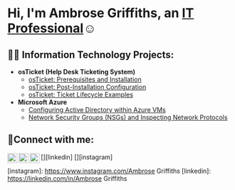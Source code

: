<h1>Hi, I'm Ambrose Griffiths, an <a href="https://linkedin.com/in/Ambrose">IT Professional</a>☺</h1>

<h2>👨‍💻 Information Technology Projects:</h2>

- <b>osTicket (Help Desk Ticketing System)</b>
  - [osTicket: Prerequisites and Installation](https://github.com/ambrosegriffiths/osticket-prereqs)
  - [osTicket: Post-Installation Configuration](https://github.com/ambrosegriffiths/post-install-config)
  - [osTicket: Ticket Lifecycle Examples](https://github.com/ambrosegriffiths/ticket-lifecycle)
- <b>Microsoft Azure</b>
  - [Configuring Active Directory within Azure VMs](https://github.com/ambrosegriffiths/configure-ad)
  - [Network Security Groups (NSGs) and Inspecting Network Protocols](https://github.com/ambrosegriffiths/azure-network-protocols)

<h2>🤳Connect with me:</h2>

[<img align="left" alt="Josh | Twitter" width="22px" src="https://cdn.jsdelivr.net/npm/simple-icons@v3/icons/twitter.svg" />][twitter]
[<img align="left" alt="Josh | LinkedIn" width="22px" src="https://cdn.jsdelivr.net/npm/simple-icons@v3/icons/linkedin.svg" />][linkedin]
[<img align="left" alt="Josh | Instagram" width="22px" src="https://cdn.jsdelivr.net/npm/simple-icons@v3/icons/instagram.svg" />][instagram]

[twitter]: https://twitter.com/AmbroseGriffit3
[instagram]: https://www.instagram.com/Ambrose Griffiths
[linkedin]: https://linkedin.com/in/Ambrose Griffiths
